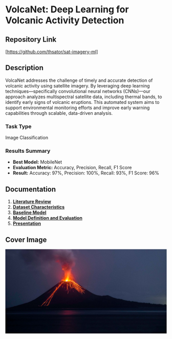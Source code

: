 # VolcaNet: Deep Learning for Volcanic Activity Detection

## Repository Link

[https://github.com/thsator/sat-imagery-ml]

## Description

VolcaNet addresses the challenge of timely and accurate detection of volcanic activity using satellite imagery. By leveraging deep learning techniques—specifically convolutional neural networks (CNNs)—our approach analyzes multispectral satellite data, including thermal bands, to identify early signs of volcanic eruptions. This automated system aims to support environmental monitoring efforts and improve early warning capabilities through scalable, data-driven analysis.

### Task Type

Image Classification

### Results Summary

- **Best Model:** MobileNet
- **Evaluation Metric:** Accuracy, Precision, Recall, F1 Score
- **Result:** Accuracy: 97%, Precision: 100%, Recall: 93%, F1 Score: 96%

## Documentation

1. **[Literature Review](0_LiteratureReview/README.md)**
2. **[Dataset Characteristics](1_DatasetCharacteristics/preprocess_eruption_dates.ipynb)**
3. **[Baseline Model](2_BaselineModel/baseine_model_mobilenetv2.ipynb)**
4. **[Model Definition and Evaluation](3_Model/model_definition_evaluation)**
5. **[Presentation](4_Presentation/README.md)**

## Cover Image

![Project Cover Image](CoverImage/mt_ruang.jpg)
